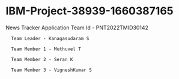 # IBM-Project-38939-1660387165
News Tracker Application
Team Id - PNT2022TMID30142

      Team Leader - Kanagasudaram S
      
      Team Member 1 - Muthuvel T
      
      Team Member 2 - Seran K
      
      Team Member 3 - VigneshKumar S
      

